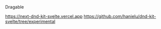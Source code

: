 Dragable

https://next-dnd-kit-svelte.vercel.app
https://github.com/hanielu/dnd-kit-svelte/tree/experimental